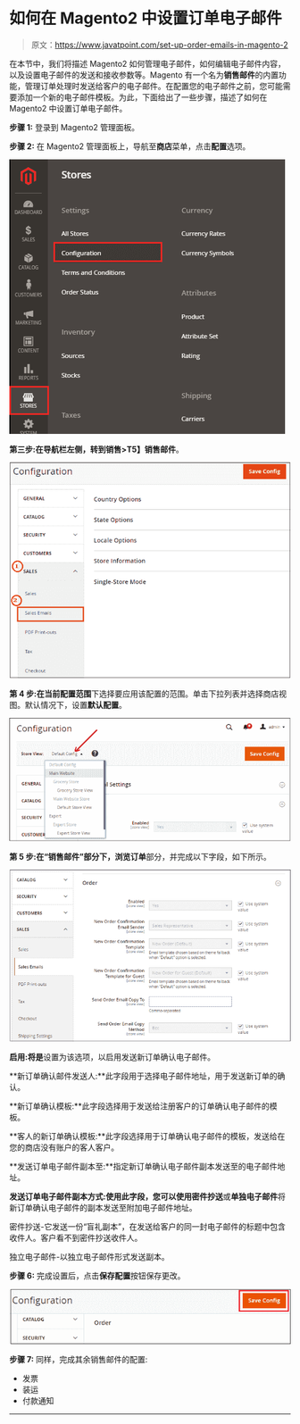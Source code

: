 # 如何在 Magento2 中设置订单电子邮件

> 原文：<https://www.javatpoint.com/set-up-order-emails-in-magento-2>

在本节中，我们将描述 Magento2 如何管理电子邮件，如何编辑电子邮件内容，以及设置电子邮件的发送和接收参数等。Magento 有一个名为**销售邮件**的内置功能，管理订单处理时发送给客户的电子邮件。在配置您的电子邮件之前，您可能需要添加一个新的电子邮件模板。为此，下面给出了一些步骤，描述了如何在 Magento2 中设置订单电子邮件。

**步骤 1:** 登录到 Magento2 管理面板。

**步骤 2:** 在 Magento2 管理面板上，导航至**商店**菜单，点击**配置**选项。

![set up Order Emails in Magento2](img/c5f350d0a1e3043ea0f82268212ceae5.png)

**第三步:**在导航栏左侧，转到**销售>T5】销售邮件**。

![set up Order Emails in Magento2](img/1faed945aa2e69a4e71fe8ef622e3e03.png)

**第 4 步:**在**当前配置范围**下选择要应用该配置的范围。单击下拉列表并选择商店视图。默认情况下，设置**默认配置**。

![set up Order Emails in Magento2](img/14cfa58fb9138949b35605f6c2a61247.png)

**第 5 步:**在“销售邮件”部分下，浏览**订单**部分，并完成以下字段，如下所示。

![set up Order Emails in Magento2](img/5d907fc210cf521968e4bf662f6f62e8.png)

**启用:**将**是**设置为该选项，以启用发送新订单确认电子邮件。

**新订单确认邮件发送人:**此字段用于选择电子邮件地址，用于发送新订单的确认。

**新订单确认模板:**此字段选择用于发送给注册客户的订单确认电子邮件的模板。

**客人的新订单确认模板:**此字段选择用于订单确认电子邮件的模板，发送给在您的商店没有账户的客人客户。

**发送订单电子邮件副本至:**指定新订单确认电子邮件副本发送至的电子邮件地址。

**发送订单电子邮件副本方式:**使用此字段，您可以使用**密件抄送**或**单独电子邮件**将新订单确认电子邮件的副本发送至附加电子邮件地址。

密件抄送-它发送一份“盲礼副本”，在发送给客户的同一封电子邮件的标题中包含收件人。客户看不到密件抄送收件人。

独立电子邮件-以独立电子邮件形式发送副本。

**步骤 6:** 完成设置后，点击**保存配置**按钮保存更改。

![set up Order Emails in Magento2](img/df341166142408bbe3740a310fe98854.png)

**步骤 7:** 同样，完成其余销售邮件的配置:

*   发票
*   装运
*   付款通知

* * *